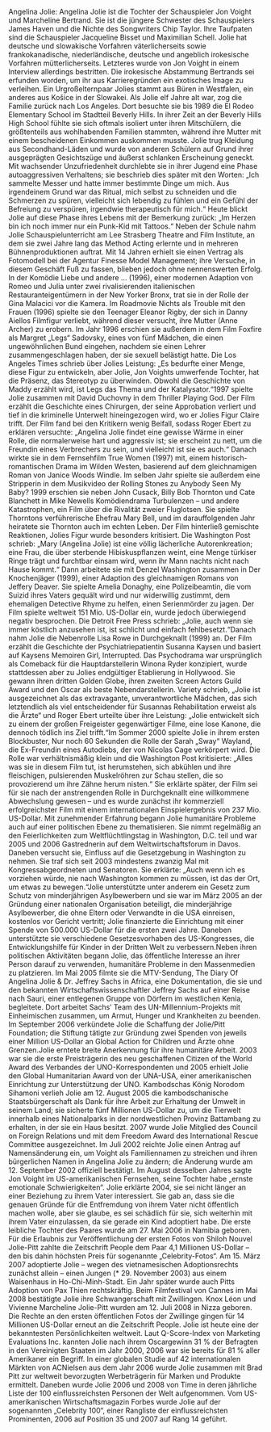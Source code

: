 Angelina Jolie: Angelina Jolie ist die Tochter der Schauspieler Jon Voight und Marcheline Bertrand. Sie ist die jüngere Schwester des Schauspielers James Haven und die Nichte des Songwriters Chip Taylor. Ihre Taufpaten sind die Schauspieler Jacqueline Bisset und Maximilian Schell. Jolie hat deutsche und slowakische Vorfahren väterlicherseits sowie frankokanadische, niederländische, deutsche und angeblich irokesische Vorfahren mütterlicherseits. Letzteres wurde von Jon Voight in einem Interview allerdings bestritten. Die irokesische Abstammung Bertrands sei erfunden worden, um ihr aus Karrieregründen ein exotisches Image zu verleihen. Ein Urgroßelternpaar Jolies stammt aus Büren in Westfalen, ein anderes aus Košice in der Slowakei. Als Jolie elf Jahre alt war, zog die Familie zurück nach Los Angeles. Dort besuchte sie bis 1989 die El Rodeo Elementary School im Stadtteil Beverly Hills. In ihrer Zeit an der Beverly Hills High School fühlte sie sich oftmals isoliert unter ihren Mitschülern, die größtenteils aus wohlhabenden Familien stammten, während ihre Mutter mit einem bescheidenen Einkommen auskommen musste. Jolie trug Kleidung aus Secondhand-Läden und wurde von anderen Schülern auf Grund ihrer ausgeprägten Gesichtszüge und äußerst schlanken Erscheinung geneckt. Mit wachsender Unzufriedenheit durchlebte sie in ihrer Jugend eine Phase autoaggressiven Verhaltens; sie beschrieb dies später mit den Worten: „Ich sammelte Messer und hatte immer bestimmte Dinge um mich. Aus irgendeinem Grund war das Ritual, mich selbst zu schneiden und die Schmerzen zu spüren, vielleicht sich lebendig zu fühlen und ein Gefühl der Befreiung zu verspüren, irgendwie therapeutisch für mich.“ Heute blickt Jolie auf diese Phase ihres Lebens mit der Bemerkung zurück: „Im Herzen bin ich noch immer nur ein Punk-Kid mit Tattoos.“ Neben der Schule nahm Jolie Schauspielunterricht am Lee Strasberg Theatre and Film Institute, an dem sie zwei Jahre lang das Method Acting erlernte und in mehreren Bühnenproduktionen auftrat. Mit 14 Jahren erhielt sie einen Vertrag als Fotomodell bei der Agentur Finesse Model Management; ihre Versuche, in diesem Geschäft Fuß zu fassen, blieben jedoch ohne nennenswerten Erfolg. In der Komödie Liebe und andere … (1996), einer modernen Adaption von Romeo und Julia unter zwei rivalisierenden italienischen Restauranteigentümern in der New Yorker Bronx, trat sie in der Rolle der Gina Malacici vor die Kamera. Im Roadmovie Nichts als Trouble mit den Frauen (1996) spielte sie den Teenager Eleanor Rigby, der sich in Danny Aiellos Filmfigur verliebt, während dieser versucht, ihre Mutter (Anne Archer) zu erobern. Im Jahr 1996 erschien sie außerdem in dem Film Foxfire als Margret „Legs“ Sadovsky, eines von fünf Mädchen, die einen ungewöhnlichen Bund eingehen, nachdem sie einen Lehrer zusammengeschlagen haben, der sie sexuell belästigt hatte. Die Los Angeles Times schrieb über Jolies Leistung: „Es bedurfte einer Menge, diese Figur zu entwickeln, aber Jolie, Jon Voights umwerfende Tochter, hat die Präsenz, das Stereotyp zu überwinden. Obwohl die Geschichte von Maddy erzählt wird, ist Legs das Thema und der Katalysator.“1997 spielte Jolie zusammen mit David Duchovny in dem Thriller Playing God. Der Film erzählt die Geschichte eines Chirurgen, der seine Approbation verliert und tief in die kriminelle Unterwelt hineingezogen wird, wo er Jolies Figur Claire trifft. Der Film fand bei den Kritikern wenig Beifall, sodass Roger Ebert zu erklären versuchte: „Angelina Jolie findet eine gewisse Wärme in einer Rolle, die normalerweise hart und aggressiv ist; sie erscheint zu nett, um die Freundin eines Verbrechers zu sein, und vielleicht ist sie es auch.“ Danach wirkte sie in dem Fernsehfilm True Women (1997) mit, einem historisch-romantischen Drama im Wilden Westen, basierend auf dem gleichnamigen Roman von Janice Woods Windle. Im selben Jahr spielte sie außerdem eine Stripperin in dem Musikvideo der Rolling Stones zu Anybody Seen My Baby? 1999 erschien sie neben John Cusack, Billy Bob Thornton und Cate Blanchett in Mike Newells Komödiendrama Turbulenzen – und andere Katastrophen, ein Film über die Rivalität zweier Fluglotsen. Sie spielte Thorntons verführerische Ehefrau Mary Bell, und im darauffolgenden Jahr heiratete sie Thornton auch im echten Leben. Der Film hinterließ gemischte Reaktionen, Jolies Figur wurde besonders kritisiert. Die Washington Post schrieb: „Mary (Angelina Jolie) ist eine völlig lächerliche Autorenkreation; eine Frau, die über sterbende Hibiskuspflanzen weint, eine Menge türkiser Ringe trägt und furchtbar einsam wird, wenn ihr Mann nachts nicht nach Hause kommt.“ Dann arbeitete sie mit Denzel Washington zusammen in Der Knochenjäger (1999), einer Adaption des gleichnamigen Romans von Jeffery Deaver. Sie spielte Amelia Donaghy, eine Polizeibeamtin, die vom Suizid ihres Vaters gequält wird und nur widerwillig zustimmt, dem ehemaligen Detective Rhyme zu helfen, einen Serienmörder zu jagen. Der Film spielte weltweit 151 Mio. US-Dollar ein, wurde jedoch überwiegend negativ besprochen. Die Detroit Free Press schrieb: „Jolie, auch wenn sie immer köstlich anzusehen ist, ist schlicht und einfach fehlbesetzt.“Danach nahm Jolie die Nebenrolle Lisa Rowe in Durchgeknallt (1999) an. Der Film erzählt die Geschichte der Psychiatriepatientin Susanna Kaysen und basiert auf Kaysens Memoiren Girl, Interrupted. Das Psychodrama war ursprünglich als Comeback für die Hauptdarstellerin Winona Ryder konzipiert, wurde stattdessen aber zu Jolies endgültiger Etablierung in Hollywood. Sie gewann ihren dritten Golden Globe, ihren zweiten Screen Actors Guild Award und den Oscar als beste Nebendarstellerin. Variety schrieb, „Jolie ist ausgezeichnet als das extravagante, unverantwortliche Mädchen, das sich letztendlich als viel entscheidender für Susannas Rehabilitation erweist als die Ärzte“ und Roger Ebert urteilte über ihre Leistung: „Jolie entwickelt sich zu einem der großen Freigeister gegenwärtiger Filme, eine lose Kanone, die dennoch tödlich ins Ziel trifft.“Im Sommer 2000 spielte Jolie in ihrem ersten Blockbuster, Nur noch 60 Sekunden die Rolle der Sarah „Sway“ Wayland, die Ex-Freundin eines Autodiebs, der von Nicolas Cage verkörpert wird. Die Rolle war verhältnismäßig klein und die Washington Post kritisierte: „Alles was sie in diesem Film tut, ist herumstehen, sich abkühlen und ihre fleischigen, pulsierenden Muskelröhren zur Schau stellen, die so provozierend um ihre Zähne herum nisten.“ Sie erklärte später, der Film sei für sie nach der anstrengenden Rolle in Durchgeknallt eine willkommene Abwechslung gewesen – und es wurde zunächst ihr kommerziell erfolgreichster Film mit einem internationalen Einspielergebnis von 237 Mio. US-Dollar. Mit zunehmender Erfahrung begann Jolie humanitäre Probleme auch auf einer politischen Ebene zu thematisieren. Sie nimmt regelmäßig an den Feierlichkeiten zum Weltflüchtlingstag in Washington, D.C. teil und war 2005 und 2006 Gastrednerin auf dem Weltwirtschaftsforum in Davos. Daneben versucht sie, Einfluss auf die Gesetzgebung in Washington zu nehmen. Sie traf sich seit 2003 mindestens zwanzig Mal mit Kongressabgeordneten und Senatoren. Sie erklärte: „Auch wenn ich es vorziehen würde, nie nach Washington kommen zu müssen, ist das der Ort, um etwas zu bewegen.“Jolie unterstützte unter anderem ein Gesetz zum Schutz von minderjährigen Asylbewerbern und sie war im März 2005 an der Gründung einer nationalen Organisation beteiligt, die minderjährige Asylbewerber, die ohne Eltern oder Verwandte in die USA einreisen, kostenlos vor Gericht vertritt; Jolie finanzierte die Einrichtung mit einer Spende von 500.000 US-Dollar für die ersten zwei Jahre. Daneben unterstützte sie verschiedene Gesetzesvorhaben des US-Kongresses, die Entwicklungshilfe für Kinder in der Dritten Welt zu verbessern.Neben ihren politischen Aktivitäten begann Jolie, das öffentliche Interesse an ihrer Person darauf zu verwenden, humanitäre Probleme in den Massenmedien zu platzieren. Im Mai 2005 filmte sie die MTV-Sendung, The Diary Of Angelina Jolie & Dr. Jeffrey Sachs in Africa, eine Dokumentation, die sie und den bekannten Wirtschaftswissenschaftler Jeffrey Sachs auf einer Reise nach Sauri, einer entlegenen Gruppe von Dörfern im westlichen Kenia, begleitete. Dort arbeitet Sachs’ Team des UN-Millennium-Projekts mit Einheimischen zusammen, um Armut, Hunger und Krankheiten zu beenden. Im September 2006 verkündete Jolie die Schaffung der Jolie/Pitt Foundation; die Stiftung tätigte zur Gründung zwei Spenden von jeweils einer Million US-Dollar an Global Action for Children und Ärzte ohne Grenzen.Jolie erntete breite Anerkennung für ihre humanitäre Arbeit. 2003 war sie die erste Preisträgerin des neu geschaffenen Citizen of the World Award des Verbandes der UNO-Korrespondenten und 2005 erhielt Jolie den Global Humanitarian Award von der UNA-USA, einer amerikanischen Einrichtung zur Unterstützung der UNO. Kambodschas König Norodom Sihamoni verlieh Jolie am 12. August 2005 die kambodschanische Staatsbürgerschaft als Dank für ihre Arbeit zur Erhaltung der Umwelt in seinem Land; sie sicherte fünf Millionen US-Dollar zu, um die Tierwelt innerhalb eines Nationalparks in der nordwestlichen Provinz Battambang zu erhalten, in der sie ein Haus besitzt. 2007 wurde Jolie Mitglied des Council on Foreign Relations und mit dem Freedom Award des International Rescue Committee ausgezeichnet. Im Juli 2002 reichte Jolie einen Antrag auf Namensänderung ein, um Voight als Familiennamen zu streichen und ihren bürgerlichen Namen in Angelina Jolie zu ändern; die Änderung wurde am 12. September 2002 offiziell bestätigt. Im August desselben Jahres sagte Jon Voight im US-amerikanischen Fernsehen, seine Tochter habe „ernste emotionale Schwierigkeiten“. Jolie erklärte 2004, sie sei nicht länger an einer Beziehung zu ihrem Vater interessiert. Sie gab an, dass sie die genauen Gründe für die Entfremdung von ihrem Vater nicht öffentlich machen wolle, aber sie glaube, es sei schädlich für sie, sich weiterhin mit ihrem Vater einzulassen, da sie gerade ein Kind adoptiert habe. Die erste leibliche Tochter des Paares wurde am 27. Mai 2006 in Namibia geboren. Für die Erlaubnis zur Veröffentlichung der ersten Fotos von Shiloh Nouvel Jolie-Pitt zahlte die Zeitschrift People dem Paar 4,1 Millionen US-Dollar – den bis dahin höchsten Preis für sogenannte „Celebrity-Fotos“. Am 15. März 2007 adoptierte Jolie – wegen des vietnamesischen Adoptionsrechts zunächst allein – einen Jungen (* 29. November 2003) aus einem Waisenhaus in Ho-Chi-Minh-Stadt. Ein Jahr später wurde auch Pitts Adoption von Pax Thien rechtskräftig. Beim Filmfestival von Cannes im Mai 2008 bestätigte Jolie ihre Schwangerschaft mit Zwillingen. Knox Léon und Vivienne Marcheline Jolie-Pitt wurden am 12. Juli 2008 in Nizza geboren. Die Rechte an den ersten öffentlichen Fotos der Zwillinge gingen für 14 Millionen US-Dollar erneut an die Zeitschrift People. Jolie ist heute eine der bekanntesten Persönlichkeiten weltweit. Laut Q-Score-Index von Marketing Evaluations Inc. kannten Jolie nach ihrem Oscargewinn 31 % der Befragten in den Vereinigten Staaten im Jahr 2000, 2006 war sie bereits für 81 % aller Amerikaner ein Begriff. In einer globalen Studie auf 42 internationalen Märkten von ACNielsen aus dem Jahr 2006 wurde Jolie zusammen mit Brad Pitt zur weltweit bevorzugten Werbeträgerin für Marken und Produkte ermittelt. Daneben wurde Jolie 2006 und 2008 von Time in deren jährliche Liste der 100 einflussreichsten Personen der Welt aufgenommen. Vom US-amerikanischen Wirtschaftsmagazin Forbes wurde Jolie auf der sogenannten „Celebrity 100“, einer Rangliste der einflussreichsten Prominenten, 2006 auf Position 35 und 2007 auf Rang 14 geführt.
